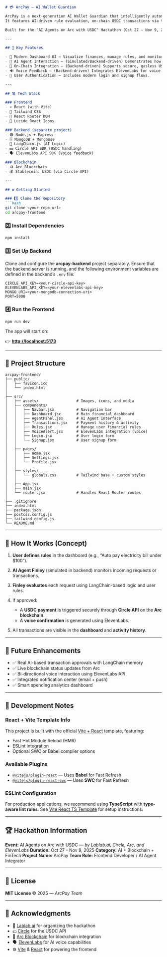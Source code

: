 ````markdown
# 💳 ArcPay — AI Wallet Guardian

ArcPay is a next-generation AI Wallet Guardian that intelligently automates personal finances.  
It features AI-driven rule evaluation, on-chain USDC transactions via the Arc blockchain, and voice interactions powered by ElevenLabs.

Built for the "AI Agents on Arc with USDC" Hackathon (Oct 27 – Nov 9, 2025) — organized by Lablab.ai, Circle, Arc, and ElevenLabs.

---

## 🚀 Key Features

- 🎨 Modern Dashboard UI — Visualize finances, manage rules, and monitor AI agent activity.  
- 🧠 AI Agent Interaction — (Simulated/Backend-driven) Demonstrates how agents like Arcpay evaluate payment requests based on user-defined rules.  
- 🔗 On-Chain Integration — (Backend-driven) Supports secure, gasless USDC payments on the Arc blockchain via the Circle API.  
- 🔊 Voice Feedback — (Backend-driven) Integrates ElevenLabs for voice alerts and potentially voice command processing.  
- 🔐 User Authentication — Includes modern login and signup flows.

---

## 🛠️ Tech Stack

### Frontend
- ⚛️ React (with Vite)
- 💨 Tailwind CSS
- 🧭 React Router DOM
- 🧩 Lucide React Icons

### Backend (separate project)
- 🟢 Node.js + Express
- 🗄️ MongoDB + Mongoose
- 🤖 LangChain.js (AI Logic)
- 💵 Circle API SDK (USDC handling)
- 🗣️ ElevenLabs API SDK (Voice feedback)

### Blockchain
- 🪙 Arc Blockchain  
- 💰 Stablecoin: USDC (via Circle API)

---

## ⚙️ Getting Started

### 1️⃣ Clone the Repository
```bash
git clone <your-repo-url>
cd arcpay-frontend
````

### 2️⃣ Install Dependencies

```bash
npm install
```

### 3️⃣ Set Up Backend

Clone and configure the **arcpay-backend** project separately.
Ensure that the backend server is running, and the following environment variables are defined in the backend’s `.env` file:

```env
CIRCLE_API_KEY=<your-circle-api-key>
ELEVENLABS_API_KEY=<your-elevenlabs-api-key>
MONGO_URI=<your-mongodb-connection-uri>
PORT=5000
```

### 4️⃣ Run the Frontend

```bash
npm run dev
```

The app will start on:

👉 **[http://localhost:5173](http://localhost:5173)**

---

## 🧩 Project Structure

```
arcpay-frontend/
├── public/
│   ├── favicon.ico
│   └── index.html
│
├── src/
│   ├── assets/                 # Images, icons, and media
│   ├── components/
│   │   ├── Navbar.jsx          # Navigation bar
│   │   ├── Dashboard.jsx       # Main financial dashboard
│   │   ├── AgentPanel.jsx      # AI Agent interface
│   │   ├── Transactions.jsx    # Payment history & activity
│   │   ├── Rules.jsx           # Manage user financial rules
│   │   ├── VoiceAlert.jsx      # ElevenLabs integration (voice)
│   │   ├── Login.jsx           # User login form
│   │   └── Signup.jsx          # User signup form
│   │
│   ├── pages/
│   │   ├── Home.jsx
│   │   ├── Settings.jsx
│   │   └── Profile.jsx
│   │
│   ├── styles/
│   │   └── globals.css         # Tailwind base + custom styles
│   │
│   ├── App.jsx
│   ├── main.jsx
│   └── router.jsx              # Handles React Router routes
│
├── .gitignore
├── index.html
├── package.json
├── postcss.config.js
├── tailwind.config.js
└── README.md
```

---

## 🧠 How It Works (Concept)

1. **User defines rules** in the dashboard (e.g., “Auto pay electricity bill under $100”).
2. **AI Agent Finley** (simulated in backend) monitors incoming requests or transactions.
3. **Finley evaluates** each request using LangChain-based logic and user rules.
4. If approved:

   * A **USDC payment** is triggered securely through **Circle API** on the **Arc blockchain**.
   * A **voice confirmation** is generated using ElevenLabs.
5. All transactions are visible in the **dashboard** and **activity history**.

---

## 🧠 Future Enhancements

* ✅ Real AI-based transaction approvals with LangChain memory
* ✅ Live blockchain status updates from Arc
* ✅ Bi-directional voice interaction using ElevenLabs API
* ✅ Integrated notification center (email + push)
* ✅ Smart spending analytics dashboard

---

## 🧰 Development Notes

### **React + Vite Template Info**

This project is built with the official [Vite + React](https://vitejs.dev) template, featuring:

* Fast Hot Module Reload (HMR)
* ESLint integration
* Optional SWC or Babel compiler options

### **Available Plugins**

* [`@vitejs/plugin-react`](https://github.com/vitejs/vite-plugin-react/blob/main/packages/plugin-react) — Uses **Babel** for Fast Refresh
* [`@vitejs/plugin-react-swc`](https://github.com/vitejs/vite-plugin-react/blob/main/packages/plugin-react-swc) — Uses **SWC** for Fast Refresh

### **ESLint Configuration**

For production applications, we recommend using **TypeScript** with **type-aware lint rules**.
See [Vite React TS Template](https://github.com/vitejs/vite/tree/main/packages/create-vite/template-react-ts) for setup instructions.

---

## 🏆 Hackathon Information

**Event:** AI Agents on Arc with USDC — *by Lablab.ai, Circle, Arc, and ElevenLabs*
**Duration:** Oct 27 – Nov 9, 2025
**Category:** AI + Blockchain + FinTech
**Project Name:** ArcPay
**Team Role:** Frontend Developer / AI Agent Integrator

---

## 🧾 License

**MIT License** © 2025 — *ArcPay Team*

---

## 🙌 Acknowledgments

* 🧠 [Lablab.ai](https://lablab.ai) for organizing the hackathon
* 💵 [Circle](https://www.circle.com) for the USDC API
* 🔗 [Arc Blockchain](https://arcblock.io) for blockchain integration
* 🗣️ [ElevenLabs](https://elevenlabs.io) for AI voice capabilities
* ⚙️ [Vite](https://vitejs.dev) & [React](https://react.dev) for powering the frontend
